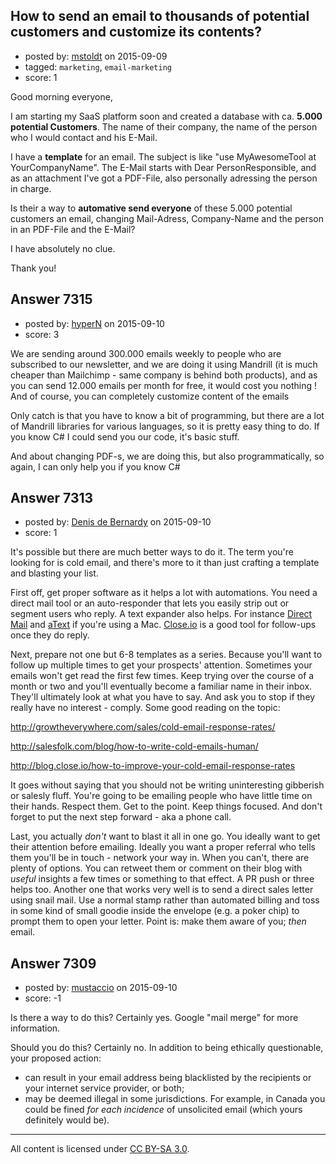## How to send an email to thousands of potential customers and customize its contents?

- posted by: [mstoldt](https://stackexchange.com/users/3543049/mstoldt) on 2015-09-09
- tagged: `marketing`, `email-marketing`
- score: 1

Good morning everyone,

I am starting my SaaS platform soon and created a database with ca. **5.000 potential Customers**. The name of their company, the name of the person who I would contact and his E-Mail.

I have a **template** for an email. The subject is like "use MyAwesomeTool at YourCompanyName". The E-Mail starts with Dear PersonResponsible, and as an attachment I've got a PDF-File, also personally adressing the person in charge. 

Is their a way to **automative send everyone** of these 5.000 potential customers an email, changing Mail-Adress, Company-Name and the person in an PDF-File and the E-Mail?

I have absolutely no clue. 

Thank you!


## Answer 7315

- posted by: [hyperN](https://stackexchange.com/users/1342945/hypern) on 2015-09-10
- score: 3

We are sending around 300.000 emails weekly to people who are subscribed to our newsletter, and we are doing it using Mandrill (it is much cheaper than Mailchimp - same company is behind both products), and as you can send 12.000 emails per month for free, it would cost you nothing ! And of course, you can completely customize content of the emails

Only catch is that you have to know a bit of programming, but there are a lot of Mandrill libraries for various languages, so it is pretty easy thing to do. If you know C# I could send you our code, it's basic stuff.

And about changing PDF-s, we are doing this, but also programmatically, so again, I can only help you if you know C# 


## Answer 7313

- posted by: [Denis de Bernardy](https://stackexchange.com/users/182468/denis-de-bernardy) on 2015-09-10
- score: 1

It's possible but there are much better ways to do it. The term you're looking for is cold email, and there's more to it than just crafting a template and blasting your list.

First off, get proper software as it helps a lot with automations. You need a direct mail tool or an auto-responder that lets you easily strip out or segment users who reply. A text expander also helps. For instance [Direct Mail](http://directmailmac.com) and [aText](http://www.trankynam.com/atext/) if you're using a Mac. [Close.io](https://close.io) is a good tool for follow-ups once they do reply.

Next, prepare not one but 6-8 templates as a series. Because you'll want to follow up multiple times to get your prospects' attention. Sometimes your emails won't get read the first few times. Keep trying over the course of a month or two and you'll eventually become a familiar name in their inbox. They'll ultimately look at what you have to say. And ask you to stop if they really have no interest - comply. Some good reading on the topic:

http://growtheverywhere.com/sales/cold-email-response-rates/

http://salesfolk.com/blog/how-to-write-cold-emails-human/

http://blog.close.io/how-to-improve-your-cold-email-response-rates

It goes without saying that you should not be writing uninteresting gibberish or salesly fluff. You're going to be emailing people who have little time on their hands. Respect them. Get to the point. Keep things focused. And don't forget to put the next step forward - aka a phone call.

Last, you actually _don't_ want to blast it all in one go. You ideally want to get their attention before emailing. Ideally you want a proper referral who tells them you'll be in touch - network your way in. When you can't, there are plenty of options. You can retweet them or comment on their blog with *useful* insights a few times or something to that effect. A PR push or three helps too. Another one that works very well is to send a direct sales letter using snail mail. Use a normal stamp rather than automated billing and toss in some kind of small goodie inside the envelope (e.g. a poker chip) to prompt them to open your letter. Point is: make them aware of you; *then* email.


## Answer 7309

- posted by: [mustaccio](https://stackexchange.com/users/1270839/mustaccio) on 2015-09-10
- score: -1

Is there a way to do this? Certainly yes. Google "mail merge" for more information.

Should you do this? Certainly no. In addition to being ethically questionable, your proposed action:

- can result in your email address being blacklisted by the recipients or your internet service provider, or both;
- may be deemed illegal in some jurisdictions. For example, in Canada you could be fined _for each incidence_ of unsolicited email (which yours definitely would be).



---

All content is licensed under [CC BY-SA 3.0](https://creativecommons.org/licenses/by-sa/3.0/).
